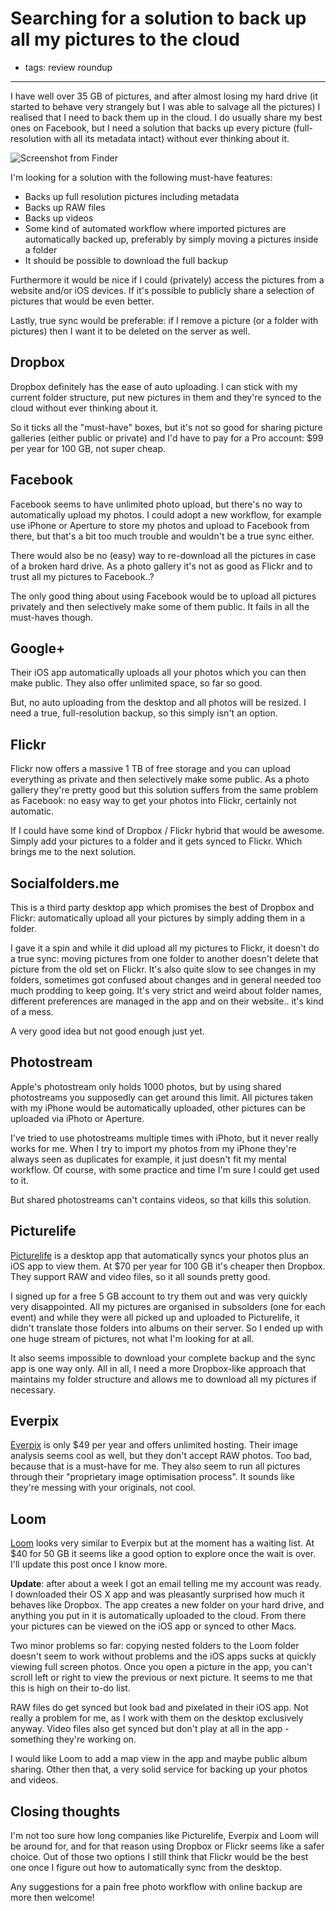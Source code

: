 # Searching for a solution to back up all my pictures to the cloud
- tags: review roundup

---

I have well over 35 GB of pictures, and after almost losing my hard drive (it started to behave very strangely but I was able to salvage all the pictures) I realised that I need to back them up in the cloud. I do usually share my best ones on Facebook, but I need a solution that backs up every picture (full-resolution with all its metadata intact) without ever thinking about it.

![Screenshot from Finder](/articles/images/pictures-folder.png "Currently all my photos are simply stored in subfolders like this")

I'm looking for a solution with the following must-have features:

- Backs up full resolution pictures including metadata
- Backs up RAW files
- Backs up videos
- Some kind of automated workflow where imported pictures are automatically backed up, preferably by simply moving a pictures inside a folder
- It should be possible to download the full backup

Furthermore it would be nice if I could (privately) access the pictures from a website and/or iOS devices. If it's possible to publicly share a selection of pictures that would be even better.

Lastly, true sync would be preferable: if I remove a picture (or a folder with pictures) then I want it to be deleted on the server as well.

## Dropbox
Dropbox definitely has the ease of auto uploading. I can stick with my current folder structure, put new pictures in them and they're synced to the cloud without ever thinking about it.

So it ticks all the "must-have" boxes, but it's not so good for sharing picture galleries (either public or private) and I'd have to pay for a Pro account: $99 per year for 100 GB, not super cheap.

## Facebook
Facebook seems to have unlimited photo upload, but there's no way to automatically upload my photos. I could adopt a new workflow, for example use iPhone or Aperture to store my photos and upload to Facebook from there, but that's a bit too much trouble and wouldn't be a true sync either.

There would also be no (easy) way to re-download all the pictures in case of a broken hard drive. As a photo gallery it's not as good as Flickr and to trust all my pictures to Facebook..?

The only good thing about using Facebook would be to upload all pictures privately and then selectively make some of them public. It fails in all the must-haves though.

## Google+
Their iOS app automatically uploads all your photos which you can then make public. They also offer unlimited space, so far so good.

But, no auto uploading from the desktop and all photos will be resized. I need a true, full-resolution backup, so this simply isn't an option.

## Flickr
Flickr now offers a massive 1 TB of free storage and you can upload everything as private and then selectively make some public. As a photo gallery they're pretty good but this solution suffers from the same problem as Facebook: no easy way to get your photos into Flickr, certainly not automatic.

If I could have some kind of Dropbox / Flickr hybrid that would be awesome. Simply add your pictures to a folder and it gets synced to Flickr. Which brings me to the next solution.

## Socialfolders.me
This is a third party desktop app which promises the best of Dropbox and Flickr: automatically upload all your pictures by simply adding them in a folder.

I gave it a spin and while it did upload all my pictures to Flickr, it doesn't do a true sync: moving pictures from one folder to another doesn't delete that picture from the old set on Flickr. It's also quite slow to see changes in my folders, sometimes got confused about changes and in general needed too much prodding to keep going. It's very strict and weird about folder names, different preferences are managed in the app and on their website.. it's kind of a mess.

A very good idea but not good enough just yet.

## Photostream
Apple's photostream only holds 1000 photos, but by using shared photostreams you supposedly can get around this limit. All pictures taken with my iPhone would be automatically uploaded, other pictures can be uploaded via iPhoto or Aperture.

I've tried to use photostreams multiple times with iPhoto, but it never really works for me. When I try to import my photos from my iPhone they're always seen as duplicates for example, it just doesn't fit my mental workflow. Of course, with some practice and time I'm sure I could get used to it.

But shared photostreams can't contains videos, so that kills this solution.

## Picturelife
[Picturelife][] is a desktop app that automatically syncs your photos plus an iOS app to view them. At $70 per year for 100 GB it's cheaper then Dropbox. They support RAW and video files, so it all sounds pretty good.

I signed up for a free 5 GB account to try them out and was very quickly very disappointed. All my pictures are organised in subsolders (one for each event) and while they were all picked up and uploaded to Picturelife, it didn't translate those folders into albums on their server. So I ended up with one huge stream of pictures, not what I'm looking for at all.

It also seems impossible to download your complete backup and the sync app is one way only. All in all, I need a more Dropbox-like approach that maintains my folder structure and allows me to download all my pictures if necessary.

[Picturelife]: https://picturelife.com

## Everpix
[Everpix][] is only $49 per year and offers unlimited hosting. Their image analysis seems cool as well, but they don't accept RAW photos. Too bad, because that is a must-have for me. They also seem to run all pictures through their "proprietary image optimisation process". It sounds like they're messing with your originals, not cool.

[Everpix]: https://www.everpix.com

## Loom
[Loom][] looks very similar to Everpix but at the moment has a waiting list. At $40 for 50 GB it seems like a good option to explore once the wait is over. I'll update this post once I know more.

**Update**: after about a week I got an email telling me my account was ready. I downloaded their OS X app and was pleasantly surprised how much it behaves like Dropbox. The app creates a new folder on your hard drive, and anything you put in it is automatically uploaded to the cloud. From there your pictures can be viewed on the iOS app or synced to other Macs.

Two minor problems so far: copying nested folders to the Loom folder doesn't seem to work without problems and the iOS apps sucks at quickly viewing full screen photos. Once you open a picture in the app, you can't scroll left or right to view the previous or next picture. It seems to me that this is high on their to-do list.

RAW files do get synced but look bad and pixelated in their iOS app. Not really a problem for me, as I work with them on the desktop exclusively anyway. Video files also get synced but don't play at all in the app - something they're working on.

I would like Loom to add a map view in the app and maybe public album sharing. Other then that, a very solid service for backing up your photos and videos.

[Loom]: http://www.loom.com

## Closing thoughts
I'm not too sure how long companies like Picturelife, Everpix and Loom will be around for, and for that reason using Dropbox or Flickr seems like a safer choice. Out of those two options I still think that Flickr would be the best one once I figure out how to automatically sync from the desktop.

Any suggestions for a pain free photo workflow with online backup are more then welcome!
